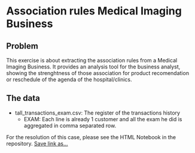 # Association rules Medical Imaging Business
## Problem
This exercise is about extracting the association rules from a Medical Imaging Business. It provides an analysis tool for the business analyst, showing the strenghtness of those association for product recomendation or reschedule of the agenda of the hospital/clinics.
## The data
* tall_transactions_exam.csv: The register of the transactions history
    * EXAM: Each line is already 1 customer and all the exam he did is aggregated in comma separated row.
    
For the resolution of this case, please see the HTML Notebook in the repository.
<a id="raw-url" href="https://raw.githubusercontent.com/fkaminishi/association_rules/master/Association_Rules.nb.html"> Save link as...</a>
